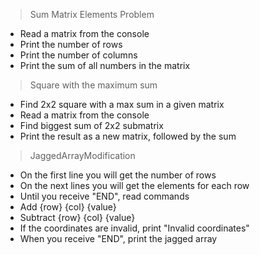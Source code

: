 > Sum Matrix Elements Problem

- Read a matrix from the console
- Print the number of rows
- Print the number of columns
- Print the sum of all numbers in the matrix

> Square with the maximum sum

- Find 2x2 square with a max sum in a given matrix
- Read a matrix from the console
- Find biggest sum of 2x2 submatrix
- Print the result as a new matrix, followed by the sum

> JaggedArrayModification

- On the first line you will get the number of rows
- On the next lines you will get the elements for each row
- Until you receive "END", read commands
- Add {row} {col} {value}
- Subtract {row} {col} {value}
- If the coordinates are invalid, print "Invalid coordinates"
- When you receive "END", print the jagged array

